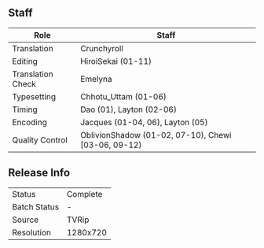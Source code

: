 ## Staff

| Role              | Staff                                               |
|-------------------|-----------------------------------------------------|
| Translation       | Crunchyroll                                         |                           |
| Editing           | HiroiSekai (01-11)                                  |
| Translation Check | Emelyna                                             |
| Typesetting       | Chhotu\_Uttam (01-06)                               |
| Timing            | Dao (01), Layton (02-06)                            |
| Encoding          | Jacques (01-04, 06), Layton (05)                    |
| Quality Control   | OblivionShadow (01-02, 07-10), Chewi [03-06, 09-12) |

## Release Info

|              |          |
|--------------|----------|
| Status       | Complete |
| Batch Status | -        |
| Source       | TVRip    |
| Resolution   | 1280x720 |
